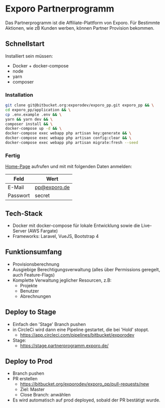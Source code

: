 # Exporo Partnerprogramm

Das Partnerprogramm ist die Affiliate-Plattform von Exporo.
Für Bestimmte Aktionen, wie zB Kunden werben, können Partner Provision bekommen.

## Schnellstart
Installiert sein müssen:
- Docker + docker-compose
- node
- yarn
- composer

### Installation
```sh
git clone git@bitbucket.org:exporodev/exporo_pp.git exporo_pp && \
cd exporo_pp/application && \
cp .env.example .env && \
yarn && yarn dev && \
composer install && \
docker-compose up -d && \
docker-compose exec webapp php artisan key:generate && \
docker-compose exec webapp php artisan config:clear && \
docker-compose exec webapp php artisan migrate:fresh --seed
```

### Fertig
[Home-Page](https://localhost/home) aufrufen und mit mit folgenden Daten anmelden:

Feld     | Wert
---------|--------------
E-Mail   | pp@exporo.de
Passwort | secret

## Tech-Stack
- Docker mit docker-compose für lokale Entwicklung sowie die Live-Server (AWS Fargate)
- Frameworks: Laravel, VueJS, Bootstrap 4

## Funktionsumfang
- Provisionsberechnung
- Ausgiebige Berechtigungsverwaltung (alles über Permissions geregelt, auch Feature-Flags)
- Komplette Verwaltung jeglicher Resourcen, z.B:
  - Projekte
  - Benutzer
  - Abrechnungen
  
## Deploy to Stage
- Einfach den 'Stage' Branch pushen
- in CircleCi wird dann eine Pipeline gestartet, die bei 'Hold' stoppt.
    - https://app.circleci.com/pipelines/bitbucket/exporodev
- Stage:
    - https://stage.partnerprogramm.exporo.de/ 
    
## Deploy to Prod
- Branch pushen
- PR erstellen  
    - https://bitbucket.org/exporodev/exporo_pp/pull-requests/new
    - Ziel: Master
    - Close Branch: anwählen
- Es wird automatisch auf prod deployed, sobald der PR bestätigt wurde.  
 
